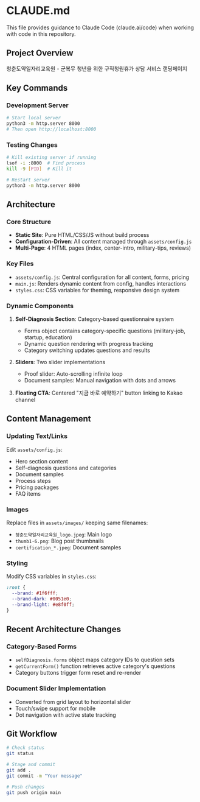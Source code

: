 # CLAUDE.md

This file provides guidance to Claude Code (claude.ai/code) when working with code in this repository.

## Project Overview
청춘도약일자리교육원 - 군복무 청년을 위한 구직청원휴가 상담 서비스 랜딩페이지

## Key Commands

### Development Server
```bash
# Start local server
python3 -m http.server 8000
# Then open http://localhost:8000
```

### Testing Changes
```bash
# Kill existing server if running
lsof -i :8000  # Find process
kill -9 [PID]  # Kill it

# Restart server
python3 -m http.server 8000
```

## Architecture

### Core Structure
- **Static Site**: Pure HTML/CSS/JS without build process
- **Configuration-Driven**: All content managed through `assets/config.js`
- **Multi-Page**: 4 HTML pages (index, center-intro, military-tips, reviews)

### Key Files
- `assets/config.js`: Central configuration for all content, forms, pricing
- `main.js`: Renders dynamic content from config, handles interactions
- `styles.css`: CSS variables for theming, responsive design system

### Dynamic Components
1. **Self-Diagnosis Section**: Category-based questionnaire system
   - Forms object contains category-specific questions (military-job, startup, education)
   - Dynamic question rendering with progress tracking
   - Category switching updates questions and results

2. **Sliders**: Two slider implementations
   - Proof slider: Auto-scrolling infinite loop
   - Document samples: Manual navigation with dots and arrows

3. **Floating CTA**: Centered "지금 바로 예약하기" button linking to Kakao channel

## Content Management

### Updating Text/Links
Edit `assets/config.js`:
- Hero section content
- Self-diagnosis questions and categories
- Document samples
- Process steps
- Pricing packages
- FAQ items

### Images
Replace files in `assets/images/` keeping same filenames:
- `청춘도약일자리교육원_logo.jpeg`: Main logo
- `thumb1-6.png`: Blog post thumbnails
- `certification_*.jpeg`: Document samples

### Styling
Modify CSS variables in `styles.css`:
```css
:root {
  --brand: #1f6fff;
  --brand-dark: #0051e0;
  --brand-light: #e8f0ff;
}
```

## Recent Architecture Changes

### Category-Based Forms
- `selfDiagnosis.forms` object maps category IDs to question sets
- `getCurrentForm()` function retrieves active category's questions
- Category buttons trigger form reset and re-render

### Document Slider Implementation
- Converted from grid layout to horizontal slider
- Touch/swipe support for mobile
- Dot navigation with active state tracking

## Git Workflow
```bash
# Check status
git status

# Stage and commit
git add .
git commit -m "Your message"

# Push changes
git push origin main
```